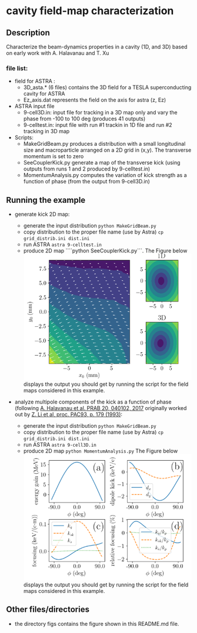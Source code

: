 
# cavity field-map characterization


## Description
Characterize the beam-dynamics properties in a cavity (1D, and 3D) based on early work with A. Halavanau and T. Xu
		            
### file list:
- field for ASTRA : 
   - 3D_asta.* (6 files) contains the 3D field for a TESLA superconducting cavity for ASTRA
   - Ez_axis.dat represents the field on the axis for astra (z, Ez)
- ASTRA input file
   - 9-cell3D.in: input file for tracking in a 3D map only and vary the phase from -100 to 100 deg (produces 41 outputs)
   - 9-celltest.in: input file with run #1 trackin in 1D file and run #2 tracking in 3D map 
 - Scripts:
   - MakeGridBeam.py  produces a distribution with a small longitudinal size and macroparticle arranged on a 2D grid in (x,y). The transverse momentum is set to zero
   - SeeCouplerKick.py generate a map of the transverse kick (using outputs from runs 1 and 2 produced by 9-celltest.in) 
   - MomentumAnalysis.py computes the variation of kick strength as a function of phase (from the output from 9-cell3D.in)
   
## Running the example
- generate kick 2D map:
   - generate the input distribution ```python MakeGridBeam.py```
   - copy distribution to the proper file name (use by Astra) ```cp grid_distrib.ini dist.ini```
   - run ASTRA  ```astra 9-celltest.in```
   - produce 2D map ````python SeeCouplerKick.py```. The Figure below![2D map of the transverse kick](./figs/couplerKick2dMap.png) displays the output you should get by running the script for the field maps considered in this example. 

- analyze multipole components of the kick as a function of phase (following [A. Halavanau et al. PRAB 20, 040102, 2017](https://journals.aps.org/prab/abstract/10.1103/PhysRevAccelBeams.20.040102) originally worked out by [Z. Li et al, proc. PAC93, p. 179 (1993)](https://epaper.kek.jp/p93/PDF/PAC1993_0179.PDF):
   - generate the input distribution ```python MakeGridBeam.py```
   - copy distribution to the proper file name (use by Astra) ```cp grid_distrib.ini dist.ini```
   - run ASTRA  ```astra 9-cell3D.in```
   - produce 2D map ```python MomentumAnalysis.py``` The Figure below ![momentum decomposition](./figs/momentumDecomposition.png) displays the output you should get by running the script for the field maps considered in this example.  

## Other files/directories
- the directory figs contains the figure shown in this README.md file. 
